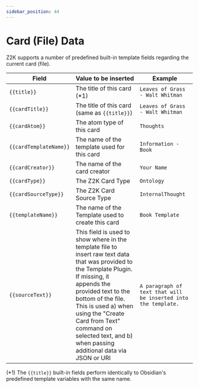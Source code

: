 ```yaml
---
sidebar_position: 44
---
```


# Card (File) Data
Z2K supports a number of predefined built-in template fields regarding the current card (file).

| Field                  | Value to be inserted                                                                                                                                                                                                                                                                                                             | Example                                                        |
| ---------------------- | -------------------------------------------------------------------------------------------------------------------------------------------------------------------------------------------------------------------------------------------------------------------------------------------------------------------------------- | -------------------------------------------------------------- |
| `{{title}}`            | The title of this card (\*1)                                                                                                                                                                                                                                                                                                     | `Leaves of Grass - Walt Whitman`                               |
| `{{cardTitle}}`        | The title of this card (same as `{{title}}`)                                                                                                                                                                                                                                                                                     | `Leaves of Grass - Walt Whitman`                               |
| `{{cardAtom}}`         | The atom type of this card                                                                                                                                                                                                                                                                                                       | `Thoughts`                                                     |
| `{{cardTemplateName}}` | The name of the template used for this card                                                                                                                                                                                                                                                                                      | `Information - Book`                                           |
| `{{cardCreator}}`      | The name of the card creator                                                                                                                                                                                                                                                                                                     | `Your Name`                                                    |
| `{{cardType}}`         | The Z2K Card Type                                                                                                                                                                                                                                                                                                                | `Ontology`                                                     |
| `{{cardSourceType}}`   | The Z2K Card Source Type                                                                                                                                                                                                                                                                                                         | `InternalThought`                                              |
| `{{templateName}}`     | The name of the Template used to create this card                                                                                                                                                                                                                                                                                | `Book Template`                                                |
| `{{sourceText}}`       | This field is used to show where in the template file to insert raw text data that was provided to the Template Plugin. If missing, it appends the provided text to the bottom of the file. This is used a) when using the "Create Card from Text" command on selected text, and b) when passing additional data via JSON or URI | `A paragraph of text that will be inserted into the template.` |

(\*1) The `{{title}}` built-in fields perform identically to Obsidian's predefined template variables with the same name.

